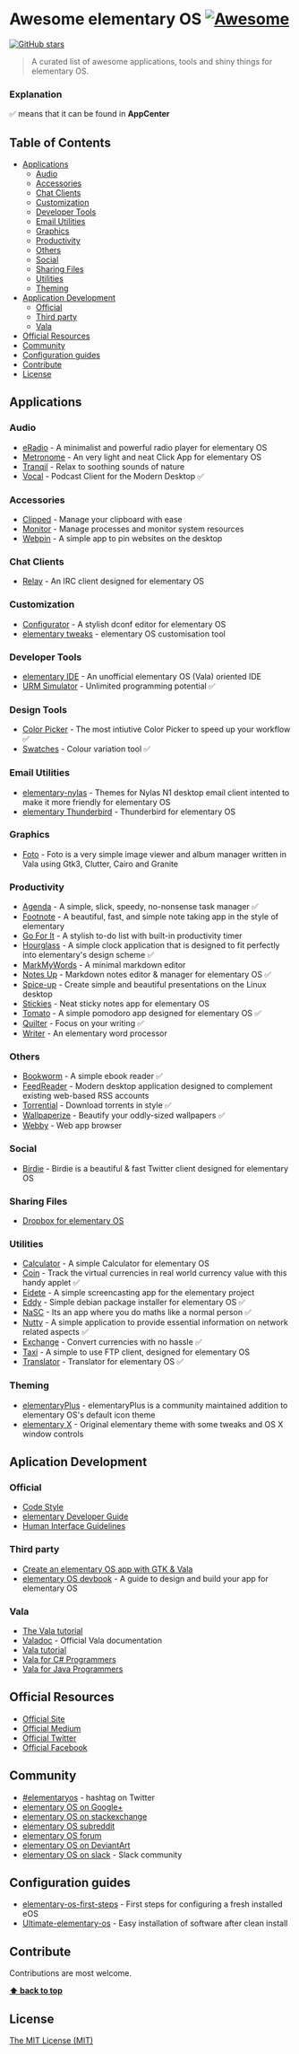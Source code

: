 # Awesome elementary OS [![Awesome](https://cdn.rawgit.com/sindresorhus/awesome/d7305f38d29fed78fa85652e3a63e154dd8e8829/media/badge.svg)](https://github.com/sindresorhus/awesome)
[![GitHub stars](https://img.shields.io/github/stars/kleinrein/awesome-elementaryos.svg?style=social&label=Star)](https://github.com/kleinrein/awesome-elementaryos)

> A curated list of awesome applications, tools and shiny things for elementary OS.

### Explanation
:white_check_mark: means that it can be found in **AppCenter**

## Table of Contents
- [Applications](#applications)
	- [Audio](#audio)
	- [Accessories](#accessories)
	- [Chat Clients](#chat-clients)
	- [Customization](#customization)
	- [Developer Tools](#developer-tools)
	- [Email Utilities](#email-utilities)
	- [Graphics](#graphics)
	- [Productivity](#productivity)
	- [Others](#others)
	- [Social](#social)
	- [Sharing Files](#sharing-files)
	- [Utilities](#utilities)
	- [Theming](#theming)
- [Application Development](#application-development)
	- [Official](#official)
	- [Third party](#third-party)
	- [Vala](#vala)
- [Official Resources](#official-resources)
- [Community](#community)
- [Configuration guides](#configuration-guides)
- [Contribute](#contribute)
- [License](#license)


## Applications

### Audio
- [eRadio](https://github.com/DreamDevel/eRadio) - A minimalist and powerful radio player for elementary OS
- [Metronome](https://launchpad.net/metronome) - An very light and neat Click App for elementary OS
- [Tranqil](https://github.com/nick92/tranqil) - Relax to soothing sounds of nature
- [Vocal](http://vocalproject.net/) - Podcast Client for the Modern Desktop :white_check_mark:

### Accessories
- [Clipped](https://github.com/davidmhewitt/clipped) - Manage your clipboard with ease
- [Monitor](https://github.com/stsdc/monitor) - Manage processes and monitor system resources
- [Webpin](https://github.com/artemanufrij/webpin) - A simple app to pin websites on the desktop

### Chat Clients
- [Relay](https://github.com/agronick/Relay) - An IRC client designed for elementary OS 

### Customization
- [Configurator](https://launchpad.net/configurator) - A stylish dconf editor for elementary OS
- [elementary tweaks](https://github.com/elementary-tweaks/elementary-tweaks) - elementary OS customisation tool 

### Developer Tools
- [elementary IDE](https://github.com/donadigo/elementary-ide) - An unofficial elementary OS (Vala) oriented IDE
- [URM Simulator](https://github.com/aleksandar-stefanovic/urmsimulator) - Unlimited programming potential :white_check_mark:

### Design Tools
- [Color Picker](https://github.com/RonnyDo/ColorPicker) - The most intiutive Color Picker to speed up your workflow :white_check_mark:
- [Swatches](https://github.com/keyilan/swatches) - Colour variation tool :white_check_mark:

### Email Utilities
- [elementary-nylas](https://github.com/edipox/elementary-nylas) - Themes for Nylas N1 desktop email client intented to make it more friendly for elementary OS 
- [elementary Thunderbird](https://github.com/alxlit/elementary-thunderbird) - Thunderbird for elementary OS 

### Graphics
- [Foto](https://launchpad.net/foto) - Foto is a very simple image viewer and album manager written in Vala using Gtk3, Clutter, Cairo and Granite

### Productivity
- [Agenda](https://launchpad.net/agenda-tasks) - A simple, slick, speedy, no-nonsense task manager :white_check_mark:
- [Footnote](https://launchpad.net/footnote) - A beautiful, fast, and simple note taking app in the style of elementary
- [Go For It](https://github.com/mank319/Go-For-It) - A stylish to-do list with built-in productivity timer
- [Hourglass](https://launchpad.net/hourglass) - A simple clock application that is designed to fit perfectly into elementary's design scheme :white_check_mark:
- [MarkMyWords](https://github.com/voldyman/MarkMyWords) - A minimal markdown editor
- [Notes Up](https://github.com/Philip-Scott/Notes-up) - Markdown notes editor & manager for elementary OS :white_check_mark:
- [Spice-up](https://github.com/Philip-Scott/Spice-up) -  Create simple and beautiful presentations on the Linux desktop
- [Stickies](https://github.com/aboudzakaria/stickies) - Neat sticky notes app for elementary OS
- [Tomato](https://launchpad.net/tomatoapp) - A simple pomodoro app designed for elementary OS :white_check_mark:
- [Quilter](https://github.com/lainsce/quilter/) - Focus on your writing :white_check_mark:
- [Writer](https://launchpad.net/writer) - An elementary word processor

### Others
- [Bookworm](https://github.com/babluboy/bookworm) - A simple ebook reader :white_check_mark:
- [FeedReader](https://github.com/jangernert/FeedReader) - Modern desktop application designed to complement existing web-based RSS accounts
- [Torrential](https://github.com/davidmhewitt/torrential) - Download torrents in style :white_check_mark:
- [Wallpaperize](https://github.com/Philip-Scott/wallpaperize) - Beautify your oddly-sized wallpapers :white_check_mark:
- [Webby](https://launchpad.net/webby-browser) - Web app browser

### Social
- [Birdie](https://github.com/needle-and-thread/birdie) - Birdie is a beautiful & fast Twitter client designed for elementary OS

### Sharing Files
- [Dropbox for elementary OS](https://github.com/zant95/elementary-dropbox) 

### Utilities
- [Calculator](https://launchpad.net/elementarycalculator) - A simple Calculator for elementary OS
- [Coin](https://github.com/lainsce/coin/) - Track the virtual currencies in real world currency value with this handy applet :white_check_mark:
- [Eidete](https://launchpad.net/eidete) - A simple screencasting app for the elementary project
- [Eddy](https://github.com/donadigo/eddy) - Simple debian package installer for elementary OS :white_check_mark:
- [NaSC](http://parnold-x.github.io/nasc/) - Its an app where you do maths like a normal person :white_check_mark:
- [Nutty](https://launchpad.net/nutty) - A simple application to provide essential information on network related aspects :white_check_mark:
- [Exchange](https://github.com/brandonlujan/exchange) - Convert currencies with no hassle :white_check_mark:
- [Taxi](https://launchpad.net/taxi) - A simple to use FTP client, designed for elementary OS
- [Translator](https://github.com/RapidFingers/Translator) - Translator for elementary OS :white_check_mark:

### Theming
- [elementaryPlus](https://github.com/mank319/elementaryPlus) - elementaryPlus is a community maintained addition to elementary OS's default icon theme
- [elementary X](https://github.com/surajmandalcell/elementary-x) - Original elementary theme with some tweaks and OS X window controls 

## Aplication Development
### Official
- [Code Style](https://elementary.io/docs/code/reference#reference)
- [elementary Developer Guide](https://elementary.io/docs/code/getting-started#getting-started)
- [Human Interface Guidelines](https://elementary.io/docs/human-interface-guidelines#human-interface-guidelines)

### Third party
- [Create an elementary OS app with GTK & Vala](https://www.youtube.com/watch?v=vxvZGf69nko)
- [elementary OS devbook](https://github.com/aberba/elementaryOS-devbook) - A guide to design and build your app for elementary OS

### Vala
- [The Vala tutorial](https://chebizarro.gitbooks.io/the-vala-tutorial/content/)
- [Valadoc](https://valadoc.org/) - Official Vala documentation
- [Vala tutorial](https://wiki.gnome.org/Projects/Vala/Tutorial)
- [Vala for C# Programmers](https://wiki.gnome.org/Projects/Vala/ValaForCSharpProgrammers)
- [Vala for Java Programmers](https://wiki.gnome.org/Projects/Vala/ValaForJavaProgrammers)

## Official Resources
- [Official Site](https://elementary.io/)
- [Official Medium](https://medium.com/elementaryos)
- [Official Twitter](https://twitter.com/elementary)
- [Official Facebook](https://www.facebook.com/elementaryos)

## Community
- [#elementaryos](https://twitter.com/hashtag/elementaryos) - hashtag on Twitter
- [elementary OS on Google+](https://plus.google.com/+elementary)
- [elementary OS on stackexchange](https://elementaryos.stackexchange.com/)
- [elementary OS subreddit](https://www.reddit.com/r/elementaryos/)
- [elementary OS forum](https://elementaryforums.com/index.php)
- [elementary OS on DeviantArt](http://elementaryos.deviantart.com/)
- [elementary OS on slack](https://elementarycommunity.herokuapp.com/) - Slack community

## Configuration guides
- [elementary-os-first-steps](https://github.com/tonietto/Elementary-OS-First-Steps) - First steps for configuring a fresh installed eOS 
- [Ultimate-elementary-os](https://github.com/erikdubois/Ultimate-Elementary-Os) - Easy installation of software after clean install 

## Contribute

Contributions are most welcome.

**[⬆ back to top](#table-of-contents)**

## License
[The MIT License (MIT)](https://opensource.org/licenses/MIT)